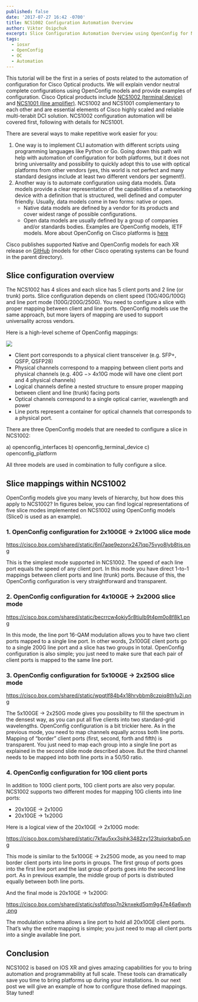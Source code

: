```yaml
---
published: false
date: '2017-07-27 16:42 -0700'
title: NCS1002 Configuration Automation Overview
author: Viktor Osipchuk
excerpt: Slice Configuration Automation Overview using OpenConfig for NCS1002
tags:
  - iosxr
  - OpenConfig
  - OC
  - Automation
---
```

This tutorial will be the first in a series of posts related to the automation of configuration for Cisco Optical products. We will explain vendor neutral complete configurations using OpenConfig models and provide examples of configuration.
Cisco Optical products include [NCS1002 (terminal device)](http://www.cisco.com/c/en/us/products/collateral/optical-networking/network-convergence-system-1000-series/datasheet-c78-733699.html) and [NCS1001 (line amplifier)](http://www.cisco.com/c/en/us/products/collateral/optical-networking/network-convergence-system-1000-series/datasheet-c78-738782.html). NCS1002 and NCS1001 complementary to each other and are essential elements of Cisco highly scaled and reliable multi-terabit DCI solution. NCS1002 configuration automation will be covered first, following with details for NCS1001.

There are several ways to make repetitive work easier for you:

1.	One way is to implement CLI automation with different scripts using programming languages like Python or Go. Going down this path will help with automation of configuration for both platforms, but it does not bring universality and possibility to quickly adopt this to use with optical platforms from other vendors (yes, this world is not perfect and many standard designs include at least two different vendors per segment!).
2.	Another way is to automate configuration using data models. Data models provide a clear representation of the capabilities of a networking device with a definition that is structured, well defined and computer friendly. Usually, data models come in two forms: native or open. 
	* Native data models are defined by a vendor for its products and cover widest range of possible configurations. 
	* Open data models are usually defined by a group of companies and/or standards bodies. Examples are OpenConfig models, IETF models. More about OpenConfig on Cisco platforms is [here](https://blogs.cisco.com/sp/openconfig-on-cisco-platforms)
    
Cisco publishes supported Native and OpenConfig models for each XR release on [GitHub](https://github.com/YangModels/yang/tree/master/vendor/cisco/xr) (models for other Cisco operating systems can be found in the parent directory). 

## Slice configuration overview

The NCS1002 has 4 slices and each slice has 5 client ports and 2 line (or trunk) ports. Slice configuration depends on client speed (10G/40G/100G) and line port mode (100G/200G/250G). You need to configure a slice with proper mapping between client and line ports. OpenConfig models use the same approach, but more layers of mapping are used to support universality across vendors. 

Here is a high-level scheme of OpenConfig mappings:

![]({{site.baseurl}}/https://cisco.box.com/shared/static/zat47ysxfqhnchuo2s131q9rqf6ud9ze.png)

* Client port corresponds to a physical client transceiver (e.g. SFP+, QSFP, QSFP28)
* Physical channels correspond to a mapping between client ports and physical channels (e.g. 40G −> 4x10G mode will have one client port and 4 physical channels)
* Logical channels define a nested structure to ensure proper mapping between client and line (trunk) facing ports
* Optical channels correspond to a single optical carrier, wavelength and power
* Line ports represent a container for optical channels that corresponds to a physical port.

There are three OpenConfig models that are needed to configure a slice in NCS1002:

a)	openconfig_interfaces
b)	openconfig_terminal_device
c)	openconfig_platform

All three models are used in combination to fully configure a slice.

## Slice mappings within NCS1002

OpenConfig models give you many levels of hierarchy, but how does this apply to NCS1002? In figures below, you can find logical representations of five slice modes implemented on NCS1002 using OpenConfig models (Slice0 is used as an example). 

### 1. OpenConfig configuration for 2x100GE → 2x100G slice mode

https://cisco.box.com/shared/static/6nl7aqe9ezonx247lqp75vyo8lyb8tjs.png

This is the simplest mode supported in NCS1002. The speed of each line port equals the speed of any client port. In this mode you have direct 1-to-1 mappings between client ports and line (trunk) ports. Because of this, the OpenConfig configuration is very straightforward and transparent. 

### 2. OpenConfig configuration for 4x100GE → 2x200G slice mode

https://cisco.box.com/shared/static/becrrcw4okiy5r8tiulb9t4pm0o8f8k1.png

In this mode, the line port 16-QAM modulation allows you to have two client ports mapped to a single line port. In other words, 2x100GE client ports go to a single 200G line port and a slice has two groups in total. OpenConfig configuration is also simple; you just need to make sure that each pair of client ports is mapped to the same line port. 

### 3. OpenConfig configuration for 5x100GE → 2x250G slice mode

https://cisco.box.com/shared/static/wpqtlf84b4x18hrvbbm8czpiq8th1u2i.png

The 5x100GE → 2x250G mode gives you possibility to fill the spectrum in the densest way, as you can put all five clients into two standard-grid wavelengths. OpenConfig configuration is a bit trickier here. As in the previous mode, you need to map channels equally across both line ports. Mapping of “border” client ports (first, second, forth and fifth) is transparent. You just need to map each group into a single line port as explained in the second slide mode described above. But the third channel needs to be mapped into both line ports in a 50/50 ratio.

### 4. OpenConfig configuration for 10G client ports

In addition to 100G client ports, 10G client ports are also very popular. NCS1002 supports two different modes for mapping 10G clients into line ports: 

* 20x10GE → 2x100G
* 20x10GE → 1x200G

Here is a logical view of the 20x10GE → 2x100G mode:

https://cisco.box.com/shared/static/7kfau5xx3sihk3482zy123tuiqrkabq5.png

This mode is similar to the 5x100GE → 2x250G mode, as you need to map border client ports into line ports in groups. The first group of ports goes into the first line port and the last group of ports goes into the second line port. As in previous example, the middle group of ports is distributed equally between both line ports.

And the final mode is 20x10GE → 1x200G:

https://cisco.box.com/shared/static/ssfdfpsq7n2knxekd5qm9g47e46a6wvh.png

The modulation schema allows a line port to hold all 20x10GE client ports. That’s why the entire mapping is simple; you just need to map all client ports into a single available line port.

## Conclusion

NCS1002 is based on IOS XR and gives amazing capabilities for you to bring automation and programmability at full scale. These tools can dramatically save you time to bring platforms up during your installations. In our next post we will give an example of how to configure those defined mappings. 
Stay tuned!








